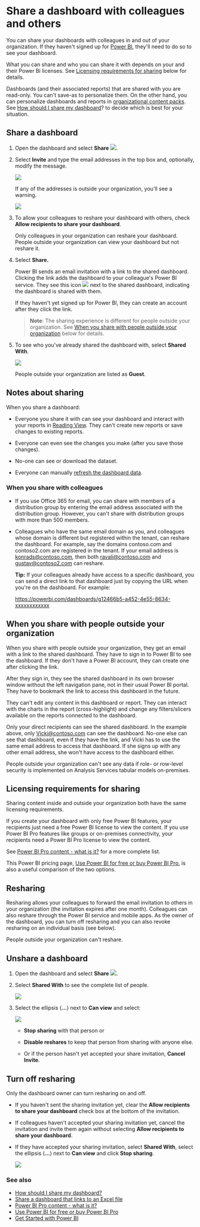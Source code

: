 <properties
   pageTitle="Share a dashboard with colleagues and others"
   description="How to share Power BI dashboards with colleagues in and out of your organization, and what you need to know about sharing."
   services="powerbi"
   documentationCenter=""
   authors="maggiesMSFT"
   manager="mblythe"
   backup=""
   editor=""
   tags=""
   qualityFocus="identified"
   qualityDate="06/22/2016"/>

<tags
   ms.service="powerbi"
   ms.devlang="NA"
   ms.topic="article"
   ms.tgt_pltfrm="NA"
   ms.workload="powerbi"
   ms.date="06/22/2016"
   ms.author="maggies"/>

# Share a dashboard with colleagues and others

You can share your dashboards with colleagues in and out of your organization. If they haven't signed up for [Power BI](http://powerbi.com), they'll need to do so to see your dashboard.

What you can share and who you can share it with depends on your and their Power Bi licenses. See [Licensing requirements for sharing](#Licensing-requirements-for-sharing) below for details.

Dashboards (and their associated reports) that are shared with you are read-only.  You can't save-as to personalize them. On the other hand, you can personalize dashboards and reports in [organizational content packs](powerbi-service-organizational-content-packs-introduction.md).  See [How should I share my dashboard](powerbi-service-how-should-i-share-my-dashboard.md)? to decide which is best for your situation.

## Share a dashboard

1.   Open the dashboard and select **Share** ![](media/powerbi-service-share-unshare-dashboard/pbi_share_icon.png).

2.  Select **In﻿vite** and type the email addresses in the top box and, optionally, modify the message.

    ![](media/powerbi-service-share-unshare-dashboard/pbi_share_invite.png)  

    If any of the addresses is outside your organization, you'll see a warning.

    ![](media/powerbi-service-share-unshare-dashboard/pbi_share_invite_outside.png)  

3.  To allow your colleagues to reshare your dashboard with others, check **Allow recipients to share your dashboard**.

    Only colleagues in your organization can reshare your dashboard. People outside your organization can view your dashboard but not reshare it.

4.  Select **Share.**

	Power BI sends an email invitation with a link to the shared dashboard. Clicking the link adds the dashboard to your colleague's Power BI service. They see this icon ![](media/powerbi-service-share-unshare-dashboard/PBI_SharedWithYouIcon.png) next to the shared dashboard, indicating the dashboard is shared with them.

    If they haven't yet signed up for Power BI, they can create an account after they click the link.

    >**Note**: The sharing experience is different for people outside your organization. See [When you share with people outside your organization](powerbi-service-share-unshare-dashboard.md#when-you-share-with-people-outside-your-organization) below for details.

5.  To see who you've already shared the dashboard with, select **Shared With**.

    ![](media/powerbi-service-share-unshare-dashboard/pbi_share_sharedwith.png)

    People outside your organization are listed as **Guest**.

## Notes about sharing

When you share a dashboard:

-   Everyone you share it with can see your dashboard and interact with your reports in [Reading View](powerbi-service-open-a-report-in-reading-view.md). They can't create new reports or save changes to existing reports.

-   Everyone can even see the changes you make (after you save those changes).

-   No-one can see or download the dataset.

-   Everyone can manually [refresh the dashboard data](powerbi-refresh-data.md).

### When you share with colleagues

-   If you use Office 365 for email, you can share with members of a distribution group by entering the email address associated with the distribution group. However, you can't share with distribution groups with more than 500 members.

-   Colleagues who have the same email domain as you, and colleagues whose domain is different but registered within the tenant, can reshare the dashboard. For example, say the domains contoso.com and contoso2.com are registered in the tenant. If your email address is konrads@contoso.com, then both ravali@contoso.com and gustav@contoso2.com can reshare.

    **Tip:** If your colleagues already have access to a specific dashboard, you can send a direct link to that dashboard just by copying the URL when you're on the dashboard. For example:   

    https://powerbi.com/dashboards/g12466b5-a452-4e55-8634-xxxxxxxxxxxx


## When you share with people outside your organization

When you share with people outside your organization, they get an email with a link to the shared dashboard. They have to sign in to Power BI to see the dashboard. If they don't have a Power BI account, they can create one after clicking the link.

After they sign in, they see the shared dashboard in its own browser window without the left navigation pane, not in their usual Power BI portal. They have to bookmark the link to access this dashboard in the future.

They can't edit any content in this dashboard or report. They can interact with the charts in the report (cross-highlight) and change any filters/slicers available on the reports connected to the dashboard.

Only your direct recipients can see the shared dashboard. In the example above, only Vicki@contoso.com can see the dashboard. No-one else can see that dashboard, even if they have the link, and Vicki has to use the same email address to access that dashboard. If she signs up with any other email address, she won't have access to the dashboard either.

People outside your organization can't see any data if role- or row-level security is implemented on Analysis Services tabular models on-premises.

## Licensing requirements for sharing

Sharing content inside and outside your organization both have the same licensing requirements.

If you create your dashboard  with only free Power BI features, your recipients just need a free Power BI license to view the content. If you use Power BI Pro features like groups or on-premises connectivity, your recipients need a Power BI Pro license to view the content.

See [Power BI Pro content - what is it?](powerbi-power-bi-pro-content-what-is-it.md) for a more complete list.

This Power BI pricing page, [Use Power BI for free or buy Power BI Pro](https://powerbi.microsoft.com/pricing), is also a useful comparison of the two options.

## Resharing

Resharing allows your colleagues to forward the email invitation to others in your organization (the invitation expires after one month). Colleagues can also reshare through the Power BI service and mobile apps. As the owner of the dashboard, you can turn off resharing and you can also revoke resharing on an individual basis (see below).

People outside your organization can't reshare.

## Unshare a dashboard

1.  Open the dashboard and select **Share** ![](media/powerbi-service-share-unshare-dashboard/pbi_share_icon.png).

2.  Select **Shared With** to see the complete list of people.

    ![](media/powerbi-service-share-unshare-dashboard/pbi_share_sharedwith.png)

3.  Select the ellipsis (**...**) next to **Can view** and select:

    ![](media/powerbi-service-share-unshare-dashboard/pbi_stop_sharing.png)

    -   **Stop sharing** with that person or

    -   **Disable reshares** to keep that person from sharing with anyone else.

    -   Or if the person hasn't yet accepted your share invitation, **Cancel Invite**.

## Turn off resharing

Only the dashboard owner can turn resharing on and off.

-   If you haven't sent the sharing invitation yet, clear the **Allow recipients to share your dashboard** check box at the bottom of the invitation.

-   If colleagues haven't accepted your sharing invitation yet, cancel the invitation and invite them again without selecting **Allow recipients to share your dashboard**.

-   If they have accepted your sharing invitation, select **Shared With**, select the ellipsis (**...**) next to **Can view** and click **Stop sharing**.

    ![](media/powerbi-service-share-unshare-dashboard/pbi_stop_sharing.png)


### See also

- [How should I share my dashboard?](powerbi-service-how-should-i-share-my-dashboard.md)
- [Share a dashboard that links to an Excel file](powerbi-service-share-dashboard-that-links-to-excel.md)
- [Power BI Pro content - what is it?](powerbi-power-bi-pro-content-what-is-it.md)
- [Use Power BI for free or buy Power BI Pro](https://powerbi.microsoft.com/pricing)
- [Get Started with Power BI](powerbi-service-get-started.md)
